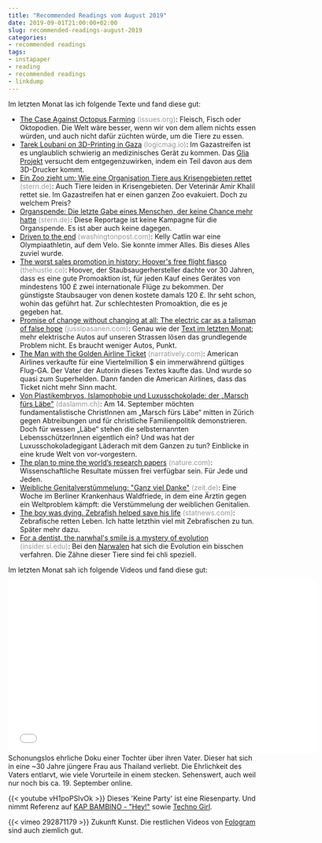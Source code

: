 ```yaml
---
title: "Recommended Readings vom August 2019"
date: 2019-09-01T21:00:00+02:00
slug: recommended-readings-august-2019
categories:
- recommended readings
tags:
- instapaper
- reading
- recommended readings
- linkdump
---
```


Im letzten Monat las ich folgende Texte und fand diese gut:

- [The Case Against Octopus Farming](https://issues.org/the-case-against-octopus-farming/) <span style="color: #999999;">(issues.org)</span>: Fleisch, Fisch oder Oktopodien. Die Welt wäre besser, wenn wir von dem allem nichts essen würden, und auch nicht dafür züchten würde, um die Tiere zu essen.
- [Tarek Loubani on 3D-Printing in Gaza](https://logicmag.io/bodies/tarek-loubani-on-3d-printing-in-gaza/) <span style="color: #999999;">(logicmag.io)</span>: Im Gazastreifen ist es unglaublich schwierig an medizinisches Gerät zu kommen. Das [Glia Projekt](https://glia.org) versucht dem entgegenzuwirken, indem ein Teil davon aus dem 3D-Drucker kommt.
- [Ein Zoo zieht um: Wie eine Organisation Tiere aus Krisengebieten rettet](https://www.stern.de/panorama/weltgeschehen/ein-zoo-zieht-um--wie-eine-organisation-tiere-aus-krisengebieten-rettet-8837198.html) <span style="color: #999999;">(stern.de)</span>: Auch Tiere leiden in Krisengebieten. Der Veterinär Amir Khalil rettet sie. Im Gazastreifen hat er einen ganzen Zoo evakuiert. Doch zu welchem Preis?
- [Organspende: Die letzte Gabe eines Menschen, der keine Chance mehr hatte](https://www.stern.de/gesundheit/organspende--die-letzte-gabe-eines-menschen--der-keine-chance-mehr-hatte-8698856.html) <span style="color: #999999;">(stern.de)</span>: Diese Reportage ist keine Kampagne für die Organspende. Es ist aber auch keine dagegen.
- [Driven to the end](https://www.washingtonpost.com/sports/2019/07/29/kelly-catlin-death-cyclist/) <span style="color: #999999;">(washingtonpost.com)</span>: Kelly Catlin war eine Olympiaathletin, auf dem Velo. Sie konnte immer Alles. Bis dieses Alles zuviel wurde.
- [The worst sales promotion in history: Hoover's free flight fiasco](https://thehustle.co/the-worst-sales-promotion-in-history/) <span style="color: #999999;">(thehustle.co)</span>: Hoover, der Staubsaugerhersteller dachte vor 30 Jahren, dass es eine gute Promoaktion ist, für jeden Kauf eines Gerätes von mindestens 100 £ zwei internationale Flüge zu bekommen. Der günstigste Staubsauger von denen kostete damals 120 £. Ihr seht schon, wohin das geführt hat. Zur schlechtesten Promoaktion, die es je gegeben hat.
- [Promise of change without changing at all: The electric car as a talisman of false hope](https://www.jussipasanen.com/electric-cars-promise-change-without-changing/) <span style="color: #999999;">(jussipasanen.com)</span>: Genau wie der [Text im letzten Monat](http://www.robertjacksonbennett.com/blog/what-its-like-to-own-an-electric-car); mehr elektrische Autos auf unseren Strassen lösen das grundlegende Problem nicht. Es braucht weniger Autos, Punkt.
- [The Man with the Golden Airline Ticket](https://narratively.com/the-man-with-the-golden-airline-ticket/) <span style="color: #999999;">(narratively.com)</span>: American Airlines  verkaufte für eine Viertelmillion $ ein immerwährend gültiges Flug-GA. Der Vater der Autorin dieses Textes kaufte das. Und wurde so quasi zum Superhelden. Dann fanden die American Airlines, dass das Ticket nicht mehr Sinn macht.
- [Von Plastikembryos, Islamophobie und Luxusschokolade: der „Marsch fürs Läbe"](https://daslamm.ch/von-plastikembryos-islamophobie-und-luxusschokolade-der-marsch-fuers-laebe/) <span style="color: #999999;">(daslamm.ch)</span>: Am 14. September möchten fundamentalistische ChristInnen am „Marsch fürs Läbe“ mitten in Zürich gegen Abtreibungen und für christliche Familienpolitik demonstrieren. Doch für wessen „Läbe“ stehen die selbsternannten LebensschützerInnen eigentlich ein? Und was hat der Luxusschokoladegigant Läderach mit dem Ganzen zu tun? Einblicke in eine krude Welt von vor-vorgestern.
- [The plan to mine the world’s research papers](https://www.nature.com/articles/d41586-019-02142-1?error=cookies_not_supported&amp;code=10c33c87-c37e-4bff-b29d-9b9642ad086c) <span style="color: #999999;">(nature.com)</span>: Wissenschaftliche Resultate müssen frei verfügbar sein. Für Jede und Jeden.
- [Weibliche Genitalverstümmelung: "Ganz viel Danke"](https://www.zeit.de/zeit-magazin/2019/30/weibliche-genitalverstuemmelung-beschneidung-frauen-klinik) <span style="color: #999999;">(zeit.de)</span>: Eine Woche im Berliner Krankenhaus Waldfriede, in dem eine Ärztin gegen ein Weltproblem kämpft: die Verstümmelung der weiblichen Genitalien.
- [The boy was dying. Zebrafish helped save his life](https://www.statnews.com/2019/07/01/precision-medicine-zebrafish-helped-save-boys-life/) <span style="color: #999999;">(statnews.com)</span>: Zebrafische retten Leben. Ich hatte letzthin viel mit Zebrafischen zu tun. Später mehr dazu.
- [For a dentist, the narwhal's smile is a mystery of evolution](https://insider.si.edu/2012/04/for-dentist-the-narwhals-smile-is-a-mystery-of-evolution/) <span style="color: #999999;">(insider.si.edu)</span>: Bei den [Narwalen](https://de.wikipedia.org/wiki/Narwal) hat sich die Evolution ein bisschen verfahren. Die Zähne dieser Tiere sind fei chli speziell.

Im letzten Monat sah ich folgende Videos und fand diese gut:

<iframe src='//tp.srgssr.ch/p/srf/embed?urn=urn:srf:video:b6275554-f9df-4a7f-8688-c2099754b709&start=' allowfullscreen width='624' height='351' frameborder='0' name='Mein alter Vater liebt junge Thai' allow="geolocation *; autoplay; encrypted-media"></iframe>
Schonungslos ehrliche Doku einer Tochter über ihren Vater.
Dieser hat sich in eine ~30 Jahre jüngere Frau aus Thailand verliebt.
Die Ehrlichkeit des Vaters entlarvt, wie viele Vorurteile in einem stecken.
Sehenswert, auch weil nur noch bis ca. 19. September online.

{{<  youtube vH1poPSIvOk >}}
Dieses 'Keine Party' ist eine Riesenparty.
Und nimmt Referenz auf [KAP BAMBINO - "Hey!"](https://www.youtube.com/watch?v=FRHsIAj9QaA) sowie [Techno Girl](https://www.youtube.com/watch?v=Xc_ulNyLMI4).

{{< vimeo 292871179 >}}
Zukunft Kunst.
Die restlichen Videos von [Fologram](https://vimeo.com/fologram) sind auch ziemlich gut.
